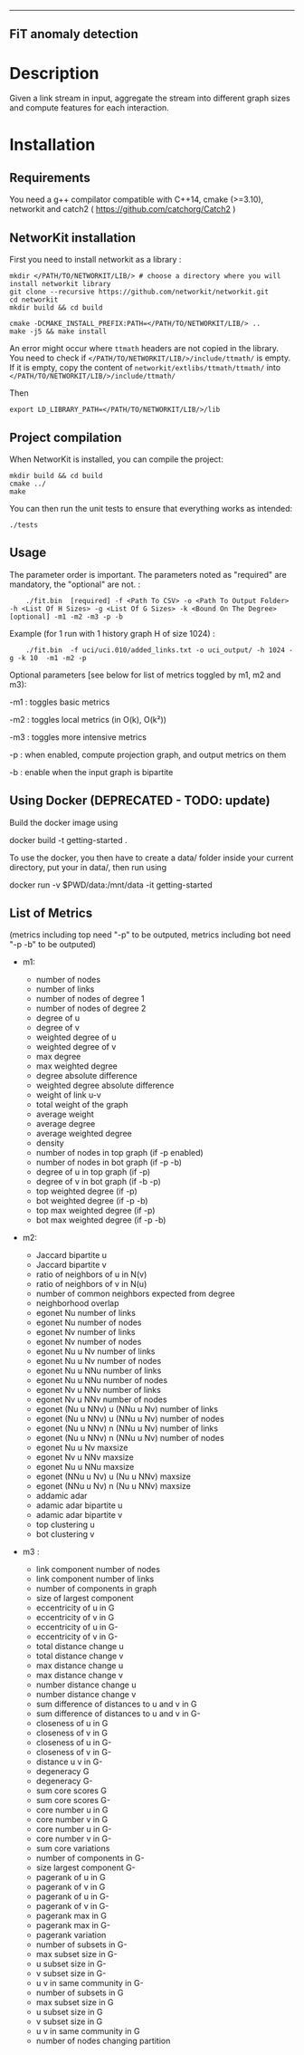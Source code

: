 ---------------------
FiT anomaly detection
---------------------

Description
===========

Given a link stream in input, aggregate the stream into different graph sizes and compute features for each interaction.

Installation
============

Requirements
------------

You need a g++ compilator compatible with C++14, cmake (>=3.10), networkit and catch2 ( https://github.com/catchorg/Catch2 )

NetworKit installation
----------------------

First you need to install networkit as a library :

```
mkdir </PATH/TO/NETWORKIT/LIB/> # choose a directory where you will install networkit library
git clone --recursive https://github.com/networkit/networkit.git
cd networkit
mkdir build && cd build

cmake -DCMAKE_INSTALL_PREFIX:PATH=</PATH/TO/NETWORKIT/LIB/> ..
make -j5 && make install
```
An error might occur where `ttmath` headers are not copied in the library. You need to check if `</PATH/TO/NETWORKIT/LIB/>/include/ttmath/` is empty.
If it is empty, copy the content of `networkit/extlibs/ttmath/ttmath/` into `</PATH/TO/NETWORKIT/LIB/>/include/ttmath/`

Then 

```
export LD_LIBRARY_PATH=</PATH/TO/NETWORKIT/LIB/>/lib
```

Project compilation
-------------------

When NetworKit is installed, you can compile the project:

```
mkdir build && cd build
cmake ../
make 
```

You can then run the unit tests to ensure that everything works as intended:

```
./tests
```

Usage
-----

The parameter order is important.
The parameters noted as "required" are mandatory, the "optional"  are not.
: 
```
    ./fit.bin  [required] -f <Path To CSV> -o <Path To Output Folder> -h <List Of H Sizes> -g <List Of G Sizes> -k <Bound On The Degree> [optional] -m1 -m2 -m3 -p -b
```

Example (for 1 run with 1 history graph H of size 1024) :
```
    ./fit.bin  -f uci/uci.010/added_links.txt -o uci_output/ -h 1024 -g -k 10  -m1 -m2 -p
```

Optional parameters [see below for list of metrics toggled by m1, m2 and m3): 

-m1 : toggles basic metrics

-m2 : toggles local metrics (in O(k), O(k²))

-m3 : toggles more intensive metrics

-p : when enabled, compute projection graph, and output metrics on them

-b : enable when the input graph is bipartite



Using Docker (DEPRECATED - TODO: update) 
------------

Build the docker image using 

  docker build -t getting-started .

To use the docker, you then have to create a data/ folder inside your current directory, put your <file> in data/, then run using 

  docker run -v $PWD/data:/mnt/data -it getting-started <file> <njobs>

List of Metrics
---------------
(metrics including top need "-p" to be outputed, metrics including bot need "-p -b" to be outputed)
* m1: 
    * number of nodes
    * number of links
    * number of nodes of degree 1
    * number of nodes of degree 2
    * degree of u
    * degree of v
    * weighted degree of u
    * weighted degree of v
    * max degree
    * max weighted degree
    * degree absolute difference
    * weighted degree absolute difference
    * weight of link u-v
    * total weight of the graph
    * average weight
    * average degree
    * average weighted degree
    * density
    * number of nodes in top graph (if -p enabled)
    * number of nodes in bot graph (if -p -b)
    * degree of u in top graph (if -p)
    * degree of v in bot graph (if -b -p)
    * top weighted degree (if -p)
    * bot weighted degree (if -p -b)
    * top max weighted degree (if -p)
    * bot max weighted degree (if -p -b)

* m2:
    * Jaccard bipartite u
    * Jaccard bipartite v
    * ratio of neighbors of u in N(v)
    * ratio of neighbors of v in N(u)
    * number of common neighbors expected from degree
    * neighborhood overlap
    * egonet Nu number of links
    * egonet Nu number of nodes
    * egonet Nv number of links
    * egonet Nv number of nodes
    * egonet Nu u Nv number of links
    * egonet Nu u Nv number of nodes
    * egonet Nu u NNu number of links
    * egonet Nu u NNu number of nodes
    * egonet Nv u NNv number of links
    * egonet Nv u NNv  number of nodes
    * egonet (Nu u NNv) u (NNu u Nv) number of links
    * egonet (Nu u NNv) u (NNu u Nv) number of nodes
    * egonet (Nu u NNv) n (NNu u Nv) number of links
    * egonet (Nu u NNv) n (NNu u Nv) number of nodes
    * egonet Nu u Nv maxsize
    * egonet Nv u NNv maxsize
    * egonet Nu u NNu maxsize
    * egonet (NNu u Nv) u (Nu u NNv) maxsize
    * egonet (NNu u Nv) n (Nu u NNv) maxsize
    * addamic adar
    * adamic adar bipartite u 
    * adamic adar bipartite v
    * top clustering u
    * bot clustering v
* m3 : 
    * link component number of nodes
    * link component number of links
    * number of components in graph
    * size of largest component
    * eccentricity of u in G
    * eccentricity of v in G
    * eccentricity of u in G-
    * eccentricity of v in G-
    * total distance change u
    * total distance change v
    * max distance change u
    * max distance change v
    * number distance change u
    * number distance change v
    * sum difference of distances to u and v in G
    * sum difference of distances to u and v in G-
    * closeness of u in G
    * closeness of v in G
    * closeness of u in G-
    * closeness of v in G-
    * distance u v in G-
    * degeneracy G
    * degeneracy G-
    * sum core scores G
    * sum core scores G-
    * core number u in G
    * core number v in G
    * core number u in G-
    * core number v in G-
    * sum core variations
    * number of components in G-
    * size largest component G-
    * pagerank of u in G
    * pagerank of v in G
    * pagerank of u in G-
    * pagerank of v in G-
    * pagerank max in G
    * pagerank max in G-
    * pagerank variation
    * number of subsets in G-
    * max subset size in G-
    * u subset size in G-
    * v subset size in G-
    * u v in same community in G-
    * number of subsets in G
    * max subset size in G
    * u subset size in G
    * v subset size in G
    * u v in same community in G
    * number of nodes changing partition
